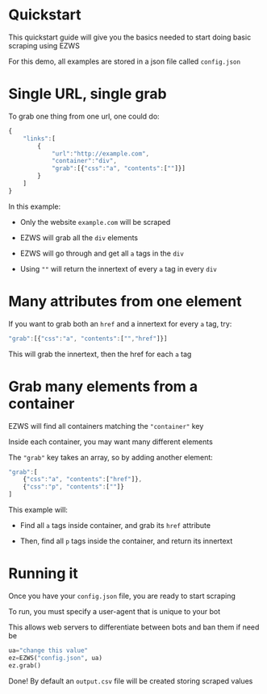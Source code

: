 # Quickstart

This quickstart guide will give you the basics needed to start doing basic scraping using EZWS

For this demo, all examples are stored in a json file called `config.json`

# Single URL, single grab

To grab one thing from one url, one could do:

```javascript
{
	"links":[
		{
			"url":"http://example.com",
			"container":"div",
			"grab":[{"css":"a", "contents":[""]}]
		}
	]
}
```

In this example:

* Only the website `example.com` will be scraped

* EZWS will grab all the `div` elements

* EZWS will go through and get all `a` tags in the `div`

* Using `""` will return the innertext of every `a` tag in every `div`

# Many attributes from one element

If you want to grab both an `href` and a innertext for every `a` tag, try:

```javascript
"grab":[{"css":"a", "contents":["","href"]}]
```

This will grab the innertext, then the href for each `a` tag

# Grab many elements from a container

EZWS will find all containers matching the `"container"` key

Inside each container, you may want many different elements

The `"grab"` key takes an array, so by adding another element:

```javascript
"grab":[
	{"css":"a", "contents":["href"]},
	{"css":"p", "contents":[""]}
]
```

This example will:

* Find all `a` tags inside container, and grab its `href` attribute

* Then, find all `p` tags inside the container, and return its innertext

# Running it

Once you have your `config.json` file, you are ready to start scraping

To run, you must specify a user-agent that is unique to your bot

This allows web servers to differentiate between bots and ban them if need be

```python
ua="change this value"
ez=EZWS("config.json", ua)
ez.grab()
```

Done! By default an `output.csv` file will be created storing scraped values